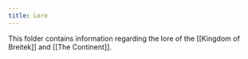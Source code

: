 ```yaml
---
title: Lore
---
```


This folder contains information regarding the lore of the [[Kingdom of Breitek]] and [[The Continent]].




